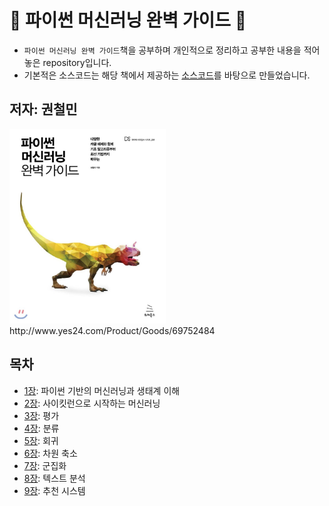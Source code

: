 # :sauropod: 파이썬 머신러닝 완벽 가이드 :sauropod:
- `파이썬 머신러닝 완벽 가이드`책을 공부하며 개인적으로 정리하고 공부한 내용을 적어놓은 repository입니다.
- 기본적은 소스코드는 해당 책에서 제공하는 [소스코드](https://github.com/chulminkw/PerfectGuide)를 바탕으로 만들었습니다.

## 저자: 권철민
<img src="img/book_cover.jpg" width="250">
http://www.yes24.com/Product/Goods/69752484

## 목차
  * [1장](1장): 파이썬 기반의 머신러닝과 생태계 이해
  * [2장](2장): 사이킷런으로 시작하는 머신러닝
  * [3장](3장): 평가
  * [4장](4장): 분류
  * [5장](5장): 회귀
  * [6장](6장): 차원 축소
  * [7장](7장): 군집화
  * [8장](8장): 텍스트 분석
  * [9장](9장): 추천 시스템
